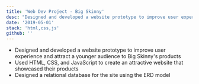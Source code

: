 ```yaml
---
title: 'Web Dev Project - Big Skinny'
desc: "Designed and developed a website prototype to improve user experience and attract a younger audience to Big Skinny's products"
date: '2019-05-01'
stack: 'html,css,js'
github: ''
---
```


- Designed and developed a website prototype to improve user experience and attract a younger audience to Big Skinny's products
- Used HTML, CSS, and JavaScript to create an attractive website that showcased their products
- Designed a relational database for the site using the ERD model
